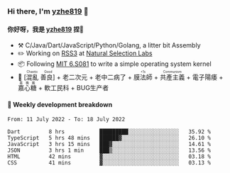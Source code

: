### Hi there, I'm [yzhe819](https://github.com/yzhe819) 👋

#### 你好呀，我是 [yzhe819](https://github.com/yzhe819) 捏👋

- :hammer_and_pick: C/Java/Dart/JavaScript/Python/Golang, a litter bit Assembly
- :pencil2: Working on [RSS3](https://github.com/NaturalSelectionLabs/RSS3) at [Natural Selection Labs](https://github.com/NaturalSelectionLabs)
- 📦 Following [MIT 6.S081](https://pdos.csail.mit.edu/6.S081/2020/) to write a simple operating system kernel
- 🔑 <ruby>[混亂 善良]<rp>（</rp><rt>Chaotic Good</rt><rp>）</rp></ruby> + 老二次元 + 老中二病了 + <ruby>膜法師<rp>（</rp><rt>+1s</rt><rp>）</rp></ruby> +  <ruby>共產主義<rp>（</rp><rt>Communism</rt><rp>）</rp></ruby> + 電子陽痿 + <ruby>嘉心糖<rp>（</rp><rt>嘉晚飯</rt><rp>）</rp></ruby> + 軟工民科 + BUG生产者



#### 📝 Weekly development breakdown

<!--START_SECTION:waka-->

```text
From: 11 July 2022 - To: 18 July 2022

Dart         8 hrs           █████████░░░░░░░░░░░░░░░░   35.92 %
TypeScript   5 hrs 48 mins   ██████▓░░░░░░░░░░░░░░░░░░   26.10 %
JavaScript   3 hrs 15 mins   ███▓░░░░░░░░░░░░░░░░░░░░░   14.61 %
JSON         3 hrs 1 min     ███▒░░░░░░░░░░░░░░░░░░░░░   13.56 %
HTML         42 mins         ▓░░░░░░░░░░░░░░░░░░░░░░░░   03.18 %
CSS          41 mins         ▓░░░░░░░░░░░░░░░░░░░░░░░░   03.13 %
```

<!--END_SECTION:waka-->



